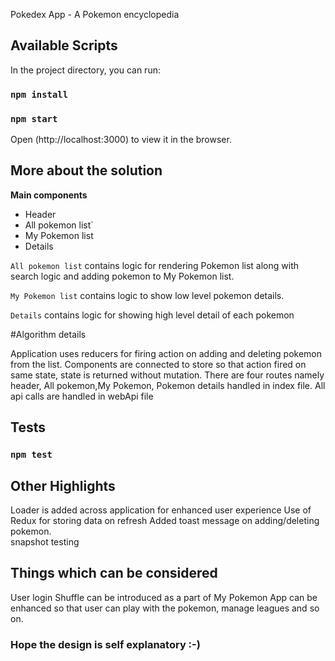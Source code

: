 Pokedex App - A Pokemon encyclopedia

## Available Scripts

In the project directory, you can run:

### `npm install`

### `npm start`

Open (http://localhost:3000) to view it in the browser.

## More about the solution

**Main components**
* Header
* All pokemon list`
* My Pokemon list
* Details
     
`All pokemon list` contains logic for rendering Pokemon list along with search logic and adding pokemon to My Pokemon list.

`My Pokemon list` contains logic to show low level pokemon details.
 
`Details` contains logic for showing high level detail of each pokemon


#Algorithm details

Application uses reducers for firing action on adding and deleting pokemon from the list.
Components are connected to store so that action fired on same state, state is returned without mutation.
There are four routes namely header, All pokemon,My Pokemon, Pokemon details handled in index file.
All api calls are handled in webApi file

## Tests
### `npm test`
 
 
## Other Highlights

Loader is added across application for enhanced user experience
Use of Redux for storing data on refresh
Added toast message on adding/deleting pokemon.   
snapshot testing  
       
## Things which can be considered     

User login
Shuffle can be introduced as a part of My Pokemon
App can be enhanced so that user can play with the pokemon, manage leagues and so on.
    
### Hope the design is self explanatory :-)


